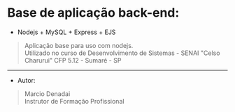 # Base de aplicação back-end:  
- Nodejs + MySQL + Express + EJS
>Aplicação base para uso com nodejs.  
>Utilizado no curso de Desenvolvimento de Sistemas - SENAI "Celso Charurui" CFP 5.12 - Sumaré - SP
---  
- Autor:
>Marcio Denadai  
>Instrutor de Formação Profissional
